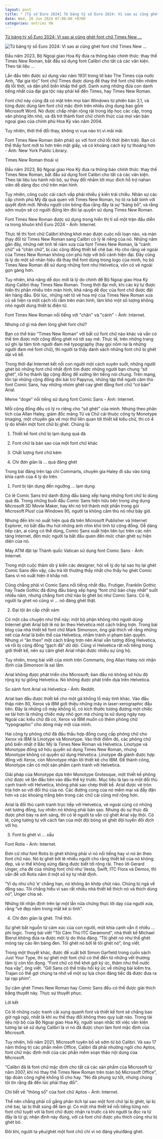 ```yaml
---
layout: post
title: " [Tỷ số Euro 2024] Từ bảng tỷ số Euro 2024: Vì sao ai cũng ghét font chữ Times New ..."
date: Wed, 26 Jun 2024 07:00:00 +0700
categories: entries VN
---
```

[Từ bảng tỷ số Euro 2024: Vì sao ai cũng ghét font chữ Times New ...](https://genk.vn/4-ly-do-giai-thich-cho-su-thu-ghet-times-new-roman-hay-nhieu-nhung-font-chu-khac-20240626183054114.chn)

![Từ bảng tỷ số Euro 2024: Vì sao ai cũng ghét font chữ Times New ...](https://genk.mediacdn.vn/zoom/600_315/139269124445442048/2024/6/26/photo2024-06-2608-30-42-17193994175111362660450-0-588-433-1280-crop-17194005005981274318731.jpg)

Đầu năm 2023, Bộ Ngoại giao Hoa Kỳ đưa ra thông báo chính thức: thay thế Times New Roman, bắt đầu sử dụng font Calibri cho tất cả các văn kiện. Theo tài liệu ...

Lần đầu tiên được sử dụng vào năm 1931 trong tờ báo The Times của nước Anh, “đại gia tộc” font chữ Times được dùng để thay thế font chữ tiền nhiệm đã lỗi thời, và dần phổ biến khắp thế giới. Danh xưng những đứa con danh tiếng nhất của đại gia tộc này phải kể đến Times, hay Times New Roman.



Font chữ này cũng đã có mặt trên mọi bản Windows từ phiên bản 3.1, và từng được dùng làm font chữ mặc định trên nhiều ứng dụng bao gồm Microsoft Word. Nó được chấp nhận rộng rãi trong lớp học các cấp, trong văn phòng lớn nhỏ, và đã trở thành font chữ chính thức của mọi văn bản ngoại giao của chính phủ Hoa Kỳ vào năm 2004.

Tuy nhiên, thời thế đổi thay, không vị vua nào trị vì mãi mãi.

Font Times New Roman (bên phải) so với font chữ lỗi thời (bên trái). Bạn có thể thấy font mới to hơn trên mặt giấy, và có khoảng cách ký tự thoáng hơn - Ảnh: New York Public Library.

Times New Roman thoái vị

Đầu năm 2023, Bộ Ngoại giao Hoa Kỳ đưa ra thông báo chính thức: thay thế Times New Roman, bắt đầu sử dụng font Calibri cho tất cả các văn kiện. Theo tài liệu lưu hành nội bộ, sự thay đổi nhắm tới mục đích hỗ trợ nahan viên dễ dàng đọc chữ trên màn hình.

Tuy nhiên, công cuộc cải cách vấp phải nhiều ý kiến trái chiều. Nhân sự các cấp chính phủ Mỹ đã quá quen với Times New Roman, họ tỏ ra bất bình với quyết định mới. Nhiều người còn bông đùa rằng đây là sự “báng bổ”, và rằng sớm muộn sẽ có người đứng lên đòi lại quyền sử dụng Times New Roman.

Font Times New Roman được sử dụng trong hiển thị tỉ số một trận đấu diễn ra trong khuôn khổ Euro 2024 - Ảnh: Internet.

Thực tế thì font chữ Calibri không khơi mào được cuộc nổi loạn nào, và màn thay đổi từ Times New Roman sang Calibri có lý lẽ riêng của nó. Những năm gần đây, những nét tinh tế năm xưa của font Times New Roman, là “cánh chữ” và “chân chữ”, bị các cộng đồng thiết kế chê bai. Họ cho rằng vẻ ngoài của Times New Roman không còn phù hợp với bối cảnh hiện đại. Đây cũng là lý do một số nhãn hiệu đã thay thế font dùng trong logo của mình, họ bỏ Times New Roman để sử dụng những font như Helvetica, vốn có vẻ ngoài gọn gàng hơn.

Tuy nhiên, khả năng dễ dọc mới là lý do chính để Bộ Ngoại giao Hoa Kỳ dùng Calibri thay Times New Roman. Trong thời đại mới, khi các ký tự được hiển thị phần nhiều trên màn hình, khả năng dễ đọc của font chữ được đặt lên hàng đầu. Đôi lúc, những nét tô vẽ hoa mỹ của Times New Roman xưa cũ sẽ hiện ra một cách rối rắm trên màn hình, làm khó một số lượng không nhỏ người dùng thiết bị điện tử.

Font Times New Roman nổi tiếng với "chân" và "cánh" - Ảnh: Internet.

Nhưng cớ gì mà đem lòng ghét font chữ?

Bạn có thể tráo “Times New Roman” với bất cứ font chữ nào khác và vẫn có thể tìm được một cộng đồng ghét nó tới say mê. Thực tế, trên những trang sử ghi lại tâm tính người đam mê typography (hay gọi nôm na là những người đam mê font chữ), thì người ta thấy danh sách những font chữ bị ghét dài vô kể.

Trong thời đại Internet kết nối con người một cách xuyên suốt, những người ghét bỏ những font chữ nhất định tìm được những người bạn chung “sở ghét”, rồi họ thành lập cộng đồng để xướng lên tiếng nói chung. Trên mạng, tồn tại những cộng đồng đòi bài trừ Papyrus, những tập thể người căm thù font Comic Sans, hay những nhóm ghét cay ghét đắng font chữ “cơ bản” Arial.

Meme "doge" nổi tiếng sử dụng font Comic Sans - Ảnh: Internet.

Mỗi cộng đồng đều có lý ro riêng cho “sở ghét” của mình. Nhưng theo phân tích của Allan Haley, giám đốc mảng Từ và Chữ cái thuộc công ty Monotype Imaging, một chuyên gia về mọi thứ liên quan tới thiết kế kiểu chữ, thì có 4 lý do khiến một font chữ bị ghét. Chúng là:

1. Thiết kế font chữ bị lạm dụng quá đà

2. Font chữ là bản sao của một font chữ khác

3. Chất lượng font chữ kém

4. Chỉ đơn giản là … quá đáng ghét

Trong bài đăng trên tạp chí Commarts, chuyên gia Haley đi sâu vào từng khía cạnh của 4 lý do trên.

1. Font bị tận dụng đến ngưỡng … lạm dụng

Có lẽ Comic Sans trứ danh đứng đầu bảng xếp hạng những font chữ bị dùng quá đà. Trong những buổi đầu Comic Sans hiện hữu bên trong ứng dụng Microsoft 3D Movie Maker, hay khi nó trở thành một phần trong gói Microsoft Plus! của Windows 95, người ta không căm thù nó như bây giờ.

Nhưng đến khi nó xuất hiện quá đà trên Microsoft Publisher và Internet Explorer, nó bắt đầu thu hút những ánh nhìn khó tính từ cộng đồng. Dễ dàng tiếp cận, ai cũng có thể dùng, Comic Sans xuất hiện liên tục trên các nền tảng Internet, đến mức người ta bắt đầu quen đến mức chán ghét sự hiện diện của nó.

Máy ATM đặt tại Thành quốc Vatican sử dụng font Comic Sans - Ảnh: Internet.

Trong một cuộc thăm dò ý kiến các designer, hỏi về lý do tại sao họ lại ghét Comic Sans đến vậy, câu trả lời thường thấy nhất cho thấy họ ghét Comic Sans vì nó xuất hiện ở khắp nơi.

Cũng chẳng phải vì Comic Sans nổi tiếng nhất đâu. Frutiger, Franklin Gothic hay Trade Gothic đã đứng đầu bảng xếp hạng “font chữ bán chạy nhất” suốt nhiều năm, nhưng chẳng font chữ nào bị ghét bỏ như Comic Sans. Có lẽ, người ta ghét nó cũng vì … nó đáng ghét thật.

2. Đại tội ăn cắp chất xám

Có một câu chuyện như thế này: một bộ phận không nhỏ người dùng Internet ghét Arial bởi lẽ nó ăn theo Helvetica một cách trắng trợn. Trong bài blog của nhà thiết kế font chữ Mark Simonson, ông giải thích về rằng những nét của Arial là biến thể của Helvetica, nhằm tránh vi phạm bản quyền. Nhưng vì “ăn theo” một cách trắng trợn nên Arial vẫn tương đồng Helvetica, và rồi bị cộng đồng “gạch đá” dữ dội. Cũng vì Helvetica rất nổi tiếng trong giới thiết kế, nên sự căm ghét Arial nhận được nhiều sự ủng hộ.

Tuy nhiên, trong bài viết của mình trên Commarts, ông Allan Haley nói nhận định của Simonson là sai lầm.

Arial không được phát triển cho Microsoft; ban đầu nó không sở hữu độ rộng ký tự giống Helvetica. Nó không được phát triển dựa trên Helvetica.

So sánh font Arial và Helvetica - Ảnh: Reddit.

Arial ban đầu được thiết kế cho một gã khổng lồ máy tính khác. Vào đầu thập niên 80, Xerox và IBM giới thiệu những máy in laser-xerographic đầu tiên. Đây là những cỗ máy khổng lồ, có kích thước tương đương một chiếc xe tải hơn là những chiếc máy nhỏ gọn mà chúng ta sử dụng ngày nay. Ngoài các kiểu chữ đã có, Xerox và IBM muốn có thêm phông chữ “typographic” cho dòng máy mới của mình.

Hai công ty phông chữ đã đấu thầu hợp đồng cung cấp phông chữ cho Xerox và IBM là Linotype và Monotype. Vào thời điểm đó, các phông chữ phổ biến nhất ở Bắc Mỹ là Times New Roman và Helvetica. Linotype và Monotype đồng sở hữu quyền sử dụng Times New Roman, nhưng Monotype không có quyền sử dụng Helvetica. Linotype đã giành được hợp đồng với Xerox, còn Monotype nhận lời thiết kế cho IBM. Để thành công, Monotype cần có một sản phẩm cạnh tranh với Helvetica.

Giải pháp của Monotype dựa trên Monotype Grotesque, một thiết kế phông chữ được vẽ lần đầu tiên vào đầu thế kỷ trước. Mục tiêu là tạo ra một đối thủ cạnh tranh với Helvetica, không phải sao chép thiết kế. Arial được vẽ tròn trịa hơn so với đối thủ của nó. Các đường cong của nó mềm mại và đầy đặn hơn và các khoảng trắng bên trong các chữ cái cũng mở rộng hơn.

Arial là đối thủ cạnh tranh trực tiếp với Helvetica, vẻ ngoài cũng có những nét tương đồng, tuy nhiên nó không phải bản sao. Nhưng dù sự thực đã được phơi bày ra ánh sáng, thì có lẽ người ta vẫn cứ ghét Arial vậy thôi. Có lẽ, cũng tương tự với cách fan của một đội bóng sẽ ghét đội tuyển đối địch với họ.

3. Font bị ghét vì … xấu

Font Rotis - Ảnh: Internet.

Đơn cử như font Rotis bị ghét không phải vì nó nổi tiếng hay vì nó ăn theo font chữ nào. Nó bị ghét bởi lẽ nhiều người cho rằng thiết kế của nó không đẹp, và vì thế không xứng đáng được biết tới rộng rãi. Theo lời Gerard Unger, cha đẻ của những font chữ như Vesta, Swift, ITC Flora và Demos, thì vấn đề với Rotis nằm ở một số ký tự nhất định.

“Ví dụ như chữ ‘e’ chẳng hạn, nó không ăn khớp chút nào. Chúng bị ngả về đằng sau. Tôi chẳng hiểu vì sao rất nhiều nhà thiết kế thích nó và thích dùng nó”, Unger chia sẻ.

Những lời nhận định trên lại một lần nữa chứng thực lời dạy của người xưa, rằng “vẻ đẹp nằm trong mắt kẻ si tình”.

4. Chỉ đơn giản là ghét. Thế thôi.

Sự ghét bắt nguồn từ cảm xúc của con người, một khía cạnh vẫn ít nhiều … phi logic. Trong bài viết “Tôi Căm Thù ITC Garamond”, nhà thiết kế Michael Bierut không đưa ra được một lý do thỏa đáng. “Tôi ghét nó như thể ghét móng tay cào lên bảng đen. Tôi ghét nó bởi lẽ tôi ghét nó”, ông viết.

Trong một thuyết khác, được đề xuất bởi Simon Garfield trong cuốn sách Just Your Type, thì sự ghét một font chữ có thể đến từ những vết thương tâm lý còn tồn đọng. “Font chữ có thể khơi gợi ký ức, thâm như thể nước hoa vậy”, ông viết. “Gill Sans có thể triệu hồi ký ức về những bài kiểm tra. Trajan có thể gợi chúng ta nhớ về một sự lựa chọn đáng tiếc đã được đưa ra tại rạp phim”.

Sự căm ghét Times New Roman hay Comic Sans đều có thể được giải thích bằng thuyết này. Thực sự thuyết phục.

Lời kết

Có lẽ những cuộc tranh cãi xung quanh font và thiết kế font sẽ chẳng bao giờ ngã ngũ, nhất là khi xu thế thay đổi không theo quy luật nào. Trong tài liệu nội bộ của Bộ Ngoại giao Hoa Kỳ, người soạn nhắc tới việc văn kiện tương lai sẽ sử dụng Calibri là vì nó đã được chọn làm font mặc định của Microsoft.

Tuy nhiên, hồi năm 2021, Microsoft tuyên bố sẽ sớm từ bỏ Calibri. Và sau 17 năm thống trị các phần mềm Office, Calibri đã phải nhường ngôi cho Aptos, font chữ mặc định mới của các phần mềm soạn thảo nội dung của Microsoft.

“Calibri đã là font chữ mặc định cho tất cả các sản phẩm của Microsoft từ năm 2007, khi nó thay thế Times New Roman trên toàn bộ Microsoft Office”, tập đoàn công nghệ khổng lồ cho hay. “Nó đã phụng sự tốt, nhưng chúng tôi tin rằng đã đến lúc phải thay đổi”.

Chi tiết về "thông số" của font chữ Aptos - Ảnh: Internet.

Thế nên chẳng phải cố gắng phân tích tại sao một font chữ lại bị ghét, lại bị chê bai, lại bị thất sủng để làm gì. Có một nhà thiết kế nổi tiếng từng nói: font chữ tuyệt vời là font chữ được nhận ra trước cả khi người ta đọc ra từ đấy là từ gì; nhận định này đúng, với cả font chữ được yêu thích cũng như bị ghét bỏ.



Đôi khi, người ta yêu/ghét một font chữ chỉ vì nó đáng yêu/đáng ghét.









